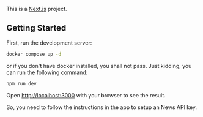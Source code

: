 This is a [Next.js](https://nextjs.org) project.

## Getting Started

First, run the development server:

```bash
docker compose up -d
```

or if you don't have docker installed, you shall not pass. Just kidding, you can run the following command:

```bash
npm run dev
```

Open [http://localhost:3000](http://localhost:3000) with your browser to see the result.

So, you need to follow the instructions in the app to setup an News API key.
